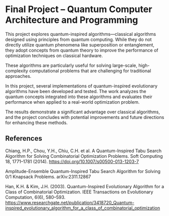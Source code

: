 <h1>Final Project – Quantum Computer Architecture and Programming</h1>
This project explores quantum-inspired algorithms—classical algorithms designed using principles from quantum computing. While they do not directly utilize quantum phenomena like superposition or entanglement, they adopt concepts from quantum theory to improve the performance of optimization techniques on classical hardware.

These algorithms are particularly useful for solving large-scale, high-complexity computational problems that are challenging for traditional approaches.

In this project, several implementations of quantum-inspired evolutionary algorithms have been developed and tested. The work analyzes the quantum concepts integrated into these algorithms and evaluates their performance when applied to a real-world optimization problem.

The results demonstrate a significant advantage over classical algorithms, and the project concludes with potential improvements and future directions for enhancing these methods.

<h2>References</h2>

Chiang, H.P., Chou, Y.H., Chiu, C.H. et al. A Quantum-Inspired Tabu Search Algorithm for Solving Combinatorial Optimization Problems. Soft Computing 18, 1771–1781 (2014).
https://doi.org/10.1007/s00500-013-1203-7

Amplitude-Ensemble Quantum-Inspired Tabu Search Algorithm for Solving 0/1 Knapsack Problems.
arXiv:2311.12867

Han, K.H. & Kim, J.H. (2003). Quantum-Inspired Evolutionary Algorithm for a Class of Combinatorial Optimization. IEEE Transactions on Evolutionary Computation, 6(6), 580–593.
https://www.researchgate.net/publication/3418720_Quantum-inspired_evolutionary_algorithm_for_a_class_of_combinatorial_optimization

